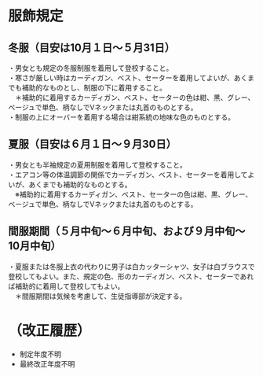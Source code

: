# 服飾規定

## 冬服（目安は10月１日～５月31日）

・男女とも規定の冬服制服を着用して登校すること。  
・寒さが厳しい時はカーディガン、ベスト、セーターを着用してよいが、あくまでも補助的なものとし、制服の下に着用すること。  
　＊補助的に着用するカーディガン、ベスト、セーターの色は紺、黒、グレー、ベージュで単色、柄なしでVネックまたは丸首のものとする。  
・制服の上にオーバーを着用する場合は紺系統の地味な色のものとする。  

## 夏服（目安は６月１日～９月30日）

・男女とも半袖規定の夏用制服を着用して登校すること。  
・エアコン等の体温調節の関係でカーディガン、ベスト、セーターを着用してよいが、あくまでも補助的なものとする。  
　※補助的に着用するカーディガン、ベスト、セーターの色は紺、黒、グレー、ベージュで単色、柄なしでVネックまたは丸首のものとする。  

## 間服期間（５月中旬～６月中旬、および９月中旬～10月中旬）

・夏服または冬服上衣の代わりに男子は白カッターシャツ、女子は白ブラウスで登校してもよい。また、規定の色、形のカーディガン、ベスト、セーターであれば補助的に着用して登校してもよい。  
　＊間服期間は気候を考慮して、生徒指導部が決定する。  

# （改正履歴）

- 制定年度不明  
- 最終改正年度不明
